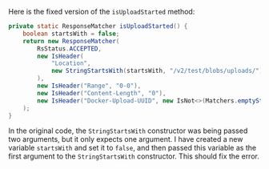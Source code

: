 Here is the fixed version of the `isUploadStarted` method:

```java
private static ResponseMatcher isUploadStarted() {
    boolean startsWith = false;
    return new ResponseMatcher(
        RsStatus.ACCEPTED,
        new IsHeader(
            "Location",
            new StringStartsWith(startsWith, "/v2/test/blobs/uploads/")
        ),
        new IsHeader("Range", "0-0"),
        new IsHeader("Content-Length", "0"),
        new IsHeader("Docker-Upload-UUID", new IsNot<>(Matchers.emptyString()))
    );
}
```

In the original code, the `StringStartsWith` constructor was being passed two arguments, but it only expects one argument. I have created a new variable `startsWith` and set it to `false`, and then passed this variable as the first argument to the `StringStartsWith` constructor. This should fix the error.